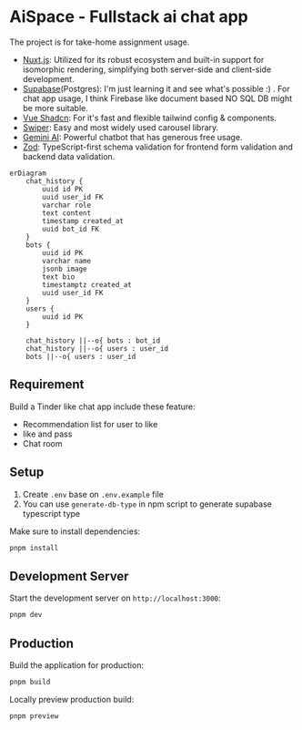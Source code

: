 # AiSpace - Fullstack ai chat app

The project is for take-home assignment usage.

- [Nuxt.js](https://nuxt.com/): Utilized for its robust ecosystem and built-in support for isomorphic rendering, simplifying both server-side and client-side development.
- [Supabase](https://supabase.com/)(Postgres): I'm just learning it and see what's possible :) . For chat app usage, I think Firebase like document based NO SQL DB might be more suitable.
- [Vue Shadcn](https://www.shadcn-vue.com/): For it's fast and flexible tailwind config & components.
- [Swiper](https://swiperjs.com/): Easy and most widely used carousel library.
- [Gemini AI](https://ai.google.dev/gemini-api/docs): Powerful chatbot that has generous free usage.
- [Zod](https://zod.dev/): TypeScript-first schema validation for frontend form validation and backend data validation.

```mermaid
erDiagram
    chat_history {
        uuid id PK
        uuid user_id FK
        varchar role
        text content
        timestamp created_at
        uuid bot_id FK
    }
    bots {
        uuid id PK
        varchar name
        jsonb image
        text bio
        timestamptz created_at
        uuid user_id FK
    }
    users { 
        uuid id PK
    }

    chat_history ||--o{ bots : bot_id
    chat_history ||--o{ users : user_id
    bots ||--o{ users : user_id
```

## Requirement

Build a Tinder like chat app include these feature:
- Recommendation list for user to like
- like and pass
- Chat room
  
## Setup

1. Create `.env` base on `.env.example` file
2. You can use `generate-db-type` in npm script to generate supabase typescript type

Make sure to install dependencies:

```bash
pnpm install
```

## Development Server

Start the development server on `http://localhost:3000`:

```bash
pnpm dev
```

## Production

Build the application for production:

```bash
pnpm build
```

Locally preview production build:

```bash
pnpm preview
```
